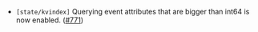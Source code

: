 - `[state/kvindex]` Querying event attributes that are bigger than int64 is now enabled.
  ([\#771](https://github.com/cometbft/cometbft/pull/771))